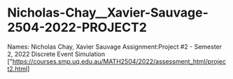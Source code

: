 # Nicholas-Chay__Xavier-Sauvage-2504-2022-PROJECT2
Names: Nicholas Chay, Xavier Sauvage
Assignment:Project #2 - Semester 2, 2022 Discrete Event Simulation
 ["https://courses.smp.uq.edu.au/MATH2504/2022/assessment_html/project2.html]
